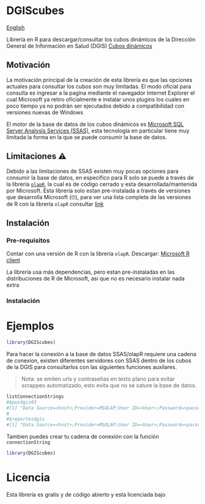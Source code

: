 # DGIScubes

[English](README_en.md)

Librería en R para descargar/consultar  los cubos dinámicos de la Dirección General de Información en Salud (DGIS) [Cubos dinámicos](http://www.dgis.salud.gob.mx/contenidos/basesdedatos/BD_Cubos_gobmx.html)

## Motivación

La motivación principal de la creación de esta librería es que las opciones actuales para consultar los cubos son muy limitadas. El modo oficial para consulta es ingresar a la pagina mediante el navegador Internet Explorer el cual Microsoft ya retiro oficialmente e instalar unos plugins los cuales en poco tiempo ya no podrán ser ejecutados debido a compatibilidad con versiones nuevas de Windows

El motor de la base de datos de los cubos dinámicos es  [Microsoft SQL Server Analysis Services (SSAS)](https://en.wikipedia.org/wiki/Microsoft_Analysis_Services), esta tecnología en particular tiene muy limitada la forma en la que se puede consumir la base de datos.

## Limitaciones ⚠️

Debido a las limitaciones de SSAS existen muy pocas opciones para consumir la base de datos, en especifico para R solo se puede a través de la librería [`olapR`](https://docs.microsoft.com/en-us/sql/machine-learning/r/ref-r-olapr?view=sql-server-ver16), la cual es de código cerrado y esta desarrollada/mantenida por Microsoft. Esta librería solo estan pre-instalada a través de versiones que desarrolla Microsoft (🙄), para ver una lista completa de las versiones de R con la librería `olapR` consultar [link](https://docs.microsoft.com/en-us/sql/machine-learning/r/ref-r-olapr?view=sql-server-ver16)



## Instalación

### Pre-requisitos

Contar con una versión de R con la librería `olapR`. Descargar: [Microsoft R client](https://docs.microsoft.com/en-us/previous-versions/machine-learning-server/r-client/what-is-microsoft-r-client)

La librería usa más dependencias, pero estan pre-instaladas en las distribuciones de R de Microsoft, asi que no es necesario instalar nada extra

### Instalación

# Ejemplos

```r
library(DGIScubes)
```

Para hacer la conexión a la base de datos SSAS/olapR requiere una cadena de conexíon, existen diferentes servidores con SSAS dentro de los cubos de la DGIS para consultarlos con las siguientes funciones auxilares.
> Nota: se emiten urls y contraseñas en texto plano para evitar scrappeo automatizado, esto evita que no se sature la base de datos.

```r
listConnectionStrings
#$pwidgis03
#[1] "Data Source=<host>;Provider=MSOLAP;User ID=<User>;Password=<password>;Persist Security Info=True"
#
#$reportesdgis
#[1] "Data Source=<host>;Provider=MSOLAP;User ID=<User>;Password=<password>;Persist Security Info=True"
```
Tambien puedes crear tu cadena de conexión con la función `connectionString`
```r
library(DGIScubes)
```


# Licencia

Esta librería es gratis y de código abierto y esta licenciada bajo 

